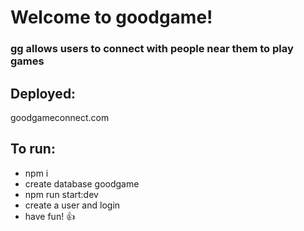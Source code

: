 # Welcome to goodgame!

### gg allows users to connect with people near them to play games

## Deployed:

goodgameconnect.com

## To run:

- npm i
- create database goodgame
- npm run start:dev
- create a user and login
- have fun! :+1:
